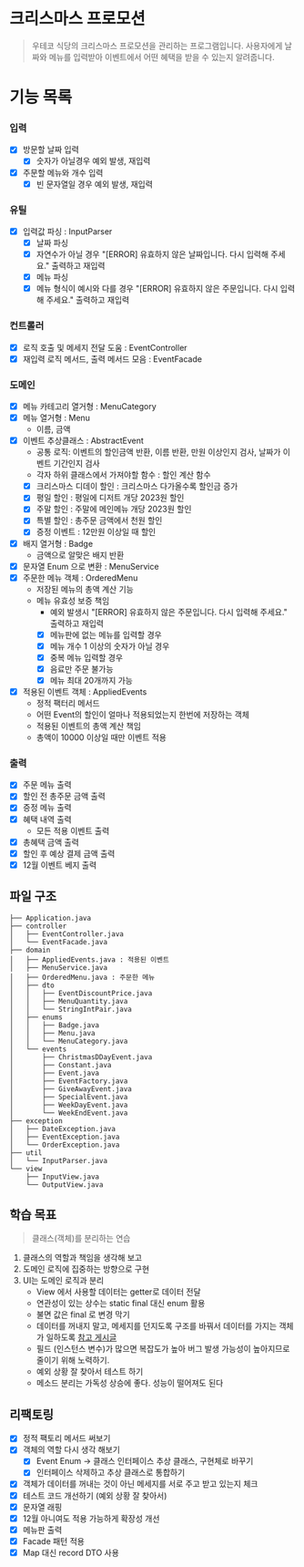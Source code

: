 # 크리스마스 프로모션

> 우테코 식당의 크리스마스 프로모션을 관리하는 프로그램입니다.
> 사용자에게 날짜와 메뉴를 입력받아 이벤트에서 어떤 혜택을 받을 수 있는지 알려줍니다.

# 기능 목록

### 입력

- [x] 방문할 날짜 입력
  - [x] 숫자가 아닐경우 예외 발생, 재입력
- [x] 주문할 메뉴와 개수 입력
  - [x] 빈 문자열일 경우 예외 발생, 재입력

### 유틸

- [x] 입력값 파싱 : InputParser
  - [x] 날짜 파싱
  - [x] 자연수가 아닐 경우 "[ERROR] 유효하지 않은 날짜입니다. 다시 입력해 주세요." 출력하고 재입력
  - [x] 메뉴 파싱
  - [x] 메뉴 형식이 예시와 다를 경우 "[ERROR] 유효하지 않은 주문입니다. 다시 입력해 주세요." 출력하고 재입력

### 컨트롤러

- [x] 로직 호출 및 메세지 전달 도움 : EventController
- [x] 재입력 로직 메서드, 출력 메서드 모음 : EventFacade

### 도메인

- [x] 메뉴 카테고리 열거형 : MenuCategory
- [x] 메뉴 열거형 : Menu
  - 이름, 금액
- [x] 이벤트 추상클래스 : AbstractEvent
  - 공통 로직: 이벤트의 할인금액 반환, 이름 반환, 만원 이상인지 검사, 날짜가 이벤트 기간인지 검사
  - 각자 하위 클래스에서 가져야할 함수 : 할인 계산 함수
  - [x] 크리스마스 디데이 할인 : 크리스마스 다가올수록 할인금 증가
  - [x] 평일 할인 : 평일에 디저트 개당 2023원 할인
  - [x] 주말 할인 : 주말에 메인메뉴 개당 2023원 할인
  - [x] 특별 할인 : 총주문 금액에서 천원 할인
  - [x] 증정 이벤트 : 12만원 이상일 때 할인
- [x] 배지 열거형 : Badge
  - 금액으로 알맞은 배지 반환
- [x] 문자열 Enum 으로 변환 : MenuService
- [x] 주문한 메뉴 객체 : OrderedMenu
  - 저장된 메뉴의 총액 계산 기능
  - 메뉴 유효성 보증 책임
    - 예외 발생시 "[ERROR] 유효하지 않은 주문입니다. 다시 입력해 주세요." 출력하고 재입력
    - [x] 메뉴판에 없는 메뉴를 입력할 경우
    - [x] 메뉴 개수 1 이상의 숫자가 아닐 경우
    - [x] 중복 메뉴 입력할 경우
    - [x] 음료만 주문 불가능
    - [x] 메뉴 최대 20개까지 가능
- [x] 적용된 이벤트 객체 : AppliedEvents
  - 정적 팩터리 메서드
  - 어떤 Event의 할인이 얼마나 적용되었는지 한번에 저장하는 객체
  - 적용된 이벤트의 총액 계산 책임
  - 총액이 10000 이상일 때만 이벤트 적용

### 출력

- [x] 주문 메뉴 출력
- [x] 할인 전 총주문 금액 출력
- [x] 증정 메뉴 출력
- [x] 혜택 내역 출력
  - 모든 적용 이벤트 출력
- [x] 총혜택 금액 출력
- [x] 할인 후 예상 결제 금액 출력
- [x] 12월 이벤트 베지 출력

## 파일 구조
```text
├── Application.java
├── controller
│   ├── EventController.java
│   └── EventFacade.java
├── domain
│   ├── AppliedEvents.java : 적용된 이벤트
│   ├── MenuService.java
│   ├── OrderedMenu.java : 주문한 메뉴
│   ├── dto
│   │   ├── EventDiscountPrice.java
│   │   ├── MenuQuantity.java
│   │   └── StringIntPair.java
│   ├── enums
│   │   ├── Badge.java
│   │   ├── Menu.java
│   │   └── MenuCategory.java
│   └── events
│       ├── ChristmasDDayEvent.java
│       ├── Constant.java
│       ├── Event.java
│       ├── EventFactory.java
│       ├── GiveAwayEvent.java
│       ├── SpecialEvent.java
│       ├── WeekDayEvent.java
│       └── WeekEndEvent.java
├── exception
│   ├── DateException.java
│   ├── EventException.java
│   └── OrderException.java
├── util
│   └── InputParser.java
└── view
    ├── InputView.java
    └── OutputView.java
```

## 학습 목표

> 클래스(객체)를 분리하는 연습

1. 클래스의 역할과 책임을 생각해 보고
2. 도메인 로직에 집중하는 방향으로 구현
3. UI는 도메인 로직과 분리
   - View 에서 사용할 데이터는 getter로 데이터 전달
   - 연관성이 있는 상수는 static final 대신 enum 활용
   - 불면 값은 final 로 변경 막기
   - 데이터를 꺼내지 말고, 메세지를 던지도록 구조를 바꿔서 데이터를 가지는 객체가 일하도록 [참고 게시글](https://tecoble.techcourse.co.kr/post/2020-04-28-ask-instead-of-getter/)
   - 필드 (인스턴스 변수)가 많으면 복잡도가 높아 버그 발생 가능성이 높아지므로 줄이기 위해 노력하기.
   - 예외 상황 잘 찾아서 테스트 하기
   - 메소드 분리는 가독성 상승에 좋다. 성능이 떨어져도 된다

## 리팩토링

- [x] 정적 팩토리 메서드 써보기
- [x] 객체의 역할 다시 생각 해보기
  - [x] Event Enum -> 클래스 인터페이스 추상 클래스, 구현체로 바꾸기
  - [x] 인터페이스 삭제하고 추상 클래스로 통합하기
- [x] 객체가 데이터를 꺼내는 것이 아닌 메세지를 서로 주고 받고 있는지 체크
- [x] 테스트 코드 개선하기 (예외 상황 잘 찾아서)
- [x] 문자열 래핑
- [x] 12월 아니여도 적용 가능하게 확장성 개선
- [x] 메뉴판 출력
- [x] Facade 패턴 적용
- [x] Map 대신 record DTO 사용
